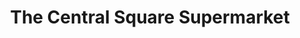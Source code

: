 ---
title: "The Central Square Supermarket"
url: /jersey-city/the-central-square-supermarket/
shop: Supermarkt
---